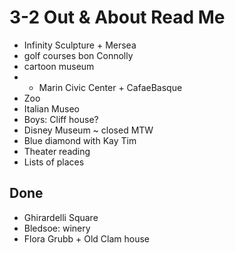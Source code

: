 # 3-2 Out & About Read Me

* Infinity Sculpture + Mersea
* golf courses bon Connolly
* cartoon museum
* * Marin Civic Center + CafaeBasque
* Zoo
* Italian Museo
* Boys: Cliff house?
* Disney Museum ~ closed MTW
* Blue diamond with Kay Tim
* Theater reading
* Lists of places

## Done

* Ghirardelli Square
* Bledsoe: winery
* Flora Grubb + Old Clam house
